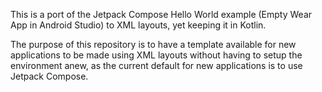 This is a port of the Jetpack Compose Hello World example (Empty Wear App in Android Studio) to XML layouts, yet keeping it in Kotlin.

The purpose of this repository is to have a template available for new applications to be made using XML layouts without having to setup the environment anew, as the current default for new applications is to use Jetpack Compose.